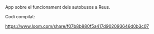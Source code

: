 App sobre el funcionament dels autobusos a Reus.

Codi compilat:

https://www.loom.com/share/f07b8b880f5a417d902093646d0b3c07
